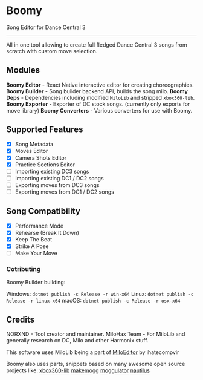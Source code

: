 # Boomy

Song Editor for Dance Central 3

---

All in one tool allowing to create full fledged Dance Central 3 songs from scratch with custom move selection.

## Modules

**Boomy Editor** - React Native interactive editor for creating choreographies.
**Boomy Builder** - Song builder backend API, builds the song milo.
**Boomy Deps** - Dependencies including modified `MiloLib` and stripped `xbox360-lib`.
**Boomy Exporter** - Exporter of DC stock songs. (currently only exports for move library)
**Boomy Converters** - Various converters for use with Boomy.

## Supported Features

-   [x] Song Metadata
-   [x] Moves Editor
-   [x] Camera Shots Editor
-   [x] Practice Sections Editor
-   [ ] Importing existing DC3 songs
-   [ ] Importing existing DC1 / DC2 songs
-   [ ] Exporting moves from DC3 songs
-   [ ] Exporting moves from DC1 / DC2 songs

## Song Compatibility

-   [x] Performance Mode
-   [x] Rehearse (Break It Down)
-   [x] Keep The Beat
-   [x] Strike A Pose
-   [ ] Make Your Move

### Cotributing

Boomy Builder building:

Windows: `dotnet publish -c Release -r win-x64`
Linux: `dotnet publish -c Release -r linux-x64`
macOS: `dotnet publish -c Release -r osx-x64`

## Credits

NORXND - Tool creator and maintainer.
MiloHax Team - For MiloLib and generally research on DC, Milo and other Harmonix stuff.

This software uses MiloLib being a part of [MiloEditor](https://github.com/ihatecompvir/MiloEditor) by ihatecompvir

Boomy also uses parts, snippets based on many awesome open source projects like:
[xbox360-lib](https://github.com/unknownv2/xbox360-lib/)
[makemogg](https://github.com/maxton/makemogg)
[moggulator](https://github.com/LocalH/moggulator)
[nautilus](https://github.com/trojannemo/Nautilus)
